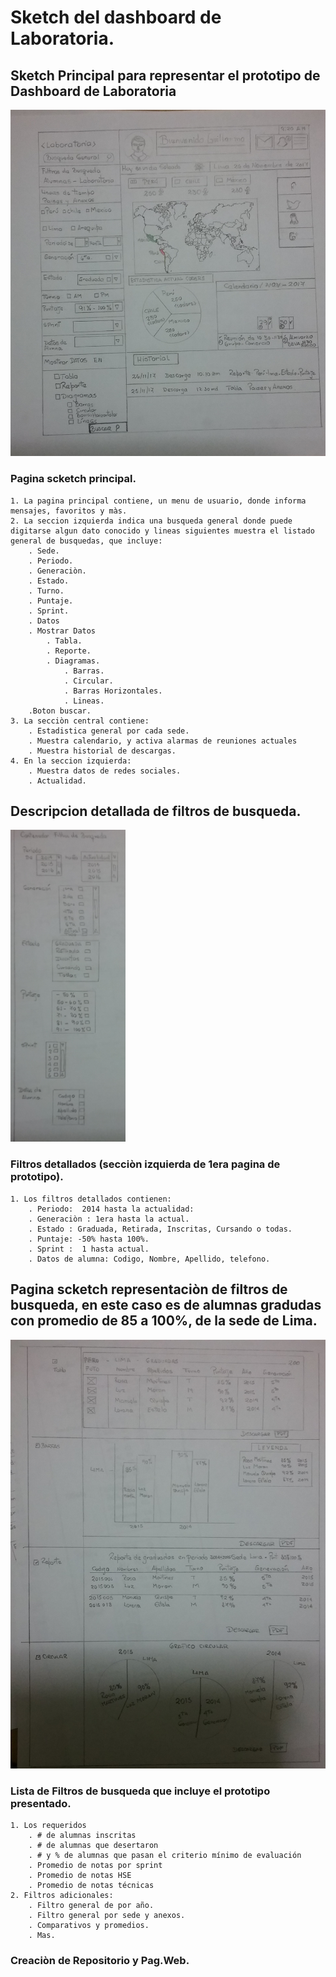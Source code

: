 # Sketch del dashboard de Laboratoria.

## Sketch Principal para representar el prototipo de Dashboard de Laboratoria

![UX](IMG/FiltroGeneral.png)
### Pagina scketch principal.
	1. La pagina principal contiene, un menu de usuario, donde informa mensajes, favoritos y màs.
	2. La seccion izquierda indica una busqueda general donde puede digitarse algun dato conocido y lineas siguientes muestra el listado general de busquedas, que incluye:
		. Sede.
		. Periodo.
		. Generaciòn.
		. Estado.
		. Turno.
		. Puntaje.
		. Sprint.
		. Datos
		. Mostrar Datos
			. Tabla.
			. Reporte.
			. Diagramas.
				. Barras.
				. Circular.
				. Barras Horizontales.
				. Lineas.
		.Boton buscar.
	3. La secciòn central contiene:
		. Estadistica general por cada sede.
		. Muestra calendario, y activa alarmas de reuniones actuales
		. Muestra historial de descargas.
	4. En la seccion izquierda:
		. Muestra datos de redes sociales.
		. Actualidad.

## Descripcion detallada de filtros de busqueda.
![UX](IMG/FiltroDetallado.png )
### Filtros detallados (secciòn izquierda de 1era pagina de prototipo).
	1. Los filtros detallados contienen:
		. Periodo:	2014 hasta la actualidad:
		. Generaciòn : 1era hasta la actual.
		. Estado : Graduada, Retirada, Inscritas, Cursando o todas.
		. Puntaje: -50% hasta 100%.
		. Sprint :  1 hasta actual.
		. Datos de alumna: Codigo, Nombre, Apellido, telefono.


## Pagina scketch representaciòn de filtros de busqueda, en este caso es de alumnas gradudas con promedio de 85 a 100%, de la sede de Lima.

![UI](IMG/filtrosEspecificos.png )
### Lista de Filtros de busqueda que incluye el prototipo presentado.
	1. Los requeridos
		. # de alumnas inscritas
		. # de alumnas que desertaron
		. # y % de alumnas que pasan el criterio mínimo de evaluación
		. Promedio de notas por sprint
		. Promedio de notas HSE
		. Promedio de notas técnicas
	2. Filtros adicionales:
		. Filtro general de por año.
		. Filtro general por sede y anexos.
		. Comparativos y promedios.
		. Mas.

### Creaciòn de Repositorio y Pag.Web.
